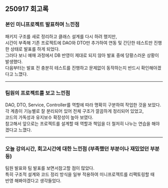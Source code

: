 ## 250917 회고록


### 본인 미니프로젝트 발표하며 느낀점


패키지 구조를 새로 정리하고 클래스 설계를 다시 하려 했지만,  <br>
시간이 부족해 기존 프로젝트에 DAO와 DTO만 추가하여 연동 및 간단한 테스트만 진행한 상태로 발표를 하게 되었다.  <br>
그러다 보니 예매 과정에서 DB 반영이 제대로 되지 않아 발표 중에 당황스러운 상황이 발생했다.  <br>
다음부터는 발표 전 충분히 테스트를 진행하고 문제없이 동작하는지 반드시 확인해야겠다고 느꼈다.

---

### 팀원의 프로젝트를 보고 느낀점

DAO, DTO, Service, Controller를 역할에 따라 명확히 구분하여 작업한 것을 보았다. <br>
각 계층이 기능별로 잘 분리되어 있어 전체 구조가 깔끔하게 정리되어 있었고, <br>
코드의 가독성과 유지보수 확장성이 높아 보였다. <br>
참고해서 앞으로는 프로젝트를 설계할 때 역할과 책임을 더 철저히 나누는 연습을 해야겠다고 느꼈다.

---
   
### 오늘 강의시간, 회고시간에 대한 느낀점 (부족했던 부분이나 재밌었던 부분 등)

팀원 발표와 팀 발표를 보면서참고할 점이 많았다. <br>
특히 구조적 설계와 코드 정리 방식을 일부 적용하여  미니프로젝트를 리팩토링할 때  <br>
반영 해봐야겠다고 생각들었다. 
